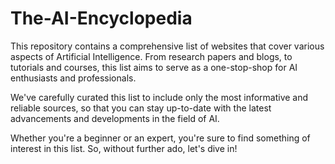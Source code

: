 # The-AI-Encyclopedia

This repository contains a comprehensive list of websites that cover various aspects of Artificial Intelligence. From research papers and blogs, to tutorials and courses, this list aims to serve as a one-stop-shop for AI enthusiasts and professionals.

We've carefully curated this list to include only the most informative and reliable sources, so that you can stay up-to-date with the latest advancements and developments in the field of AI.

Whether you're a beginner or an expert, you're sure to find something of interest in this list. So, without further ado, let's dive in!
